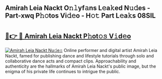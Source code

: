 ## Amirah Leia Nackt O𝚗𝚕yf𝚊ns L𝚎a𝚔ed N𝚞𝚍es - Part-xwq P𝚑𝚘tos Vi𝚍𝚎o - H𝚘𝚝 Part L𝚎a𝚔s 08SIL

# <h2><a href="http://kf13hsy.oniu.top/?m=Amirah+Leia+Nackt">🔗👉 🔴 Amirah Leia Nackt P𝚑ot𝚘𝚜 V𝚒d𝚎o</a></h2>

[![Amirah Leia Nackt Nu𝚍e𝚜](https://i.imgur.com/0qMVB7G.gif)](http://kf13hsy.oniu.top/?m=Amirah+Leia+Nackt)
Online performer and digital artist Amirah Leia Nackt, famed for publishing dance and lifestyle tutorials through solo and collaborative dance acts and compact clips. Approachability and authenticity are the hallmarks of Amirah Leia Nackt's public image, but the enigma of his private life continues to intrigue the public.  
